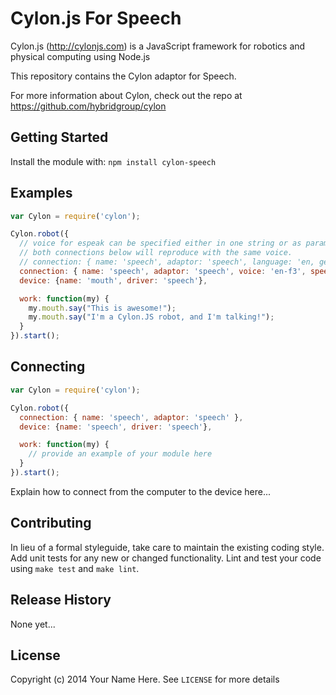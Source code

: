 # Cylon.js For Speech

Cylon.js (http://cylonjs.com) is a JavaScript framework for robotics and
physical computing using Node.js

This repository contains the Cylon adaptor for Speech.

For more information about Cylon, check out the repo at
https://github.com/hybridgroup/cylon

## Getting Started

Install the module with: `npm install cylon-speech`

## Examples
```javascript
var Cylon = require('cylon');

Cylon.robot({
  // voice for espeak can be specified either in one string or as params for the adaptor.
  // both connections below will reproduce with the same voice.
  // connection: { name: 'speech', adaptor: 'speech', language: 'en, gender: 'f', 'voice: '3' },
  connection: { name: 'speech', adaptor: 'speech', voice: 'en-f3', speed: 130 },
  device: {name: 'mouth', driver: 'speech'},

  work: function(my) {
    my.mouth.say("This is awesome!");
    my.mouth.say("I'm a Cylon.JS robot, and I'm talking!");
  }
}).start();    
```

## Connecting

```javascript
var Cylon = require('cylon');

Cylon.robot({
  connection: { name: 'speech', adaptor: 'speech' },
  device: {name: 'speech', driver: 'speech'},

  work: function(my) {
    // provide an example of your module here
  }
}).start();
```

Explain how to connect from the computer to the device here...

## Contributing

In lieu of a formal styleguide, take care to maintain the existing coding style.
Add unit tests for any new or changed functionality. Lint and test your code
using `make test` and `make lint`.

## Release History

None yet...

## License

Copyright (c) 2014 Your Name Here. See `LICENSE` for more details
